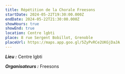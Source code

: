 ```yaml
---
title: Répétition de la Chorale Freesons
startDate: 2024-05-22T19:30:00.000Z
endDate: 2024-05-22T21:30:00.000Z
showHours: true
showEnd: true
location: Centre lgbti
place: 8 rue Sergent Bobillot, Grenoble
placeUrl: https://maps.app.goo.gl/5ZyPvRCe2UKGjDaJA
---
```






***Lieu :*** Centre lgbti



***Organisateurs :*** Freesons



